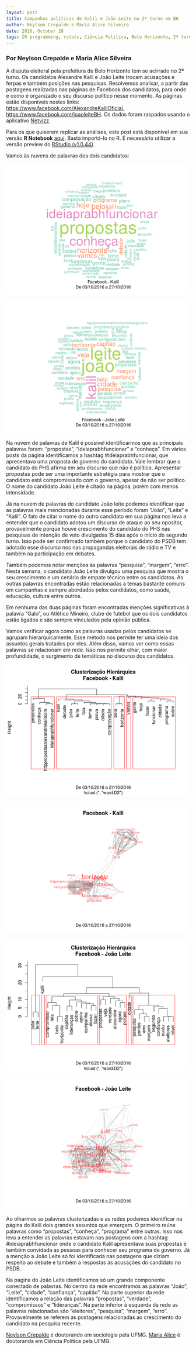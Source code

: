 ```yaml
---
layout: post
title: Campanhas políticas de Kalil e João Leite no 2º turno em BH
author: Neylson Crepalde e Maria Alice Silveira
date: 2016, October 28
tags: [R programming, rstats, Ciência Política, Belo Horizonte, 2º turno, Kalil, João Leite]
---
```

### Por Neylson Crepalde e Maria Alice Silveira

A disputa eleitoral pela prefeitura de Belo Horizonte tem se acirrado no 2º turno. Os candidatos Alexandre Kalil e João Leite trocam acusações e ferpas e também posições nas pesquisas. Resolvemos analisar, a partir das postagens realizadas nas páginas de Facebook dos candidatos, para onde e como é organizado o seu discurso político nesse momento. As páginas estão disponíveis nestes links: <https://www.facebook.com/AlexandreKalilOficial>, <https://www.facebook.com/joaoleiteBH>. Os dados foram raspados usando o aplicativo [Netvizz](https://apps.facebook.com/netvizz/).

Para os que quiserem replicar as análises, este post está disponível em sua versão **R Notebook** [aqui](http://neylsoncrepalde.github.io/kalil_jl.nb.html). Basta importá-lo no R. É necessário utilizar a versão preview do [RStudio (v1.0.44)](https://www.rstudio.com/products/rstudio/download/preview/).

Vamos às nuvens de palavras dos dois candidatos:

![](/img/kalil_jl_files/figure-markdown_github/unnamed-chunk-2-1.png)


![](/img/kalil_jl_files/figure-markdown_github/unnamed-chunk-4-1.png)

Na nuvem de palavras de Kalil é possível identificarmos que as principais palavras foram: “propostas”, “ideiaprabhfuncionar” e “conheça”. Em vários posts da página identificamos a hashtag \#ideiaprabhfuncionar, que apresentava uma proposta de governo do candidato. Vale lembrar que o candidato do PHS afirma em seu discurso que não é político. Apresentar propostas pode ser uma importante estratégia para mostrar que o candidato está compromissado com o governo, apesar de não ser político. O nome do candidato João Leite é citado na página, porém com menos intensidade.

Já na nuvem de palavras do candidato João leite podemos identificar que as palavras mais mencionadas durante esse período foram “João”, “Leite” e “Kalil”. O fato de citar o nome do outro candidato em sua página nos leva a entender que o candidato adotou um discurso de ataque ao seu opositor, provavelmente porque houve crescimento do candidato do PHS nas pesquisas de intenção de voto divulgadas 15 dias após o início do segundo turno. Isso pode ser confirmado também porque o candidato do PSDB tem adotado esse discurso nos nas propagandas eleitorais de rádio e TV e também na participação em debates.

Também podemos notar menções às palavras “pesquisa”, “margem”, “erro”. Nesta semana, o candidato João Leite divulgou uma pesquisa que mostra o seu crescimento e um cenário de empate técnico entre os candidatos. As outras palavras encontradas estão relacionadas a temas bastante comuns em campanhas e sempre abordados pelos candidatos, como saúde, educação, cultura entre outros.

Em nenhuma das duas páginas foram encontradas menções significativas à palavra “Galo”, ou Atlético Mineiro, clube de futebol que os dois candidatos estão ligados e são sempre vinculados pela opinião pública.

Vamos verificar agora como as palavras usadas pelos candidatos se agrupam hierarquicamente. Esse método nos permite ter uma ideia dos assuntos gerais tratados por eles. Além disso, vamos ver como essas palavras se relacionam em rede. Isso nos permite olhar, com maior profundidade, o surgimento de temáticas no discurso dos candidatos.


![](/img/kalil_jl_files/figure-markdown_github/unnamed-chunk-6-1.png)


![](/img/kalil_jl_files/figure-markdown_github/unnamed-chunk-7-1.png)


![](/img/kalil_jl_files/figure-markdown_github/unnamed-chunk-9-1.png)


![](/img/kalil_jl_files/figure-markdown_github/unnamed-chunk-9-2.png)

Ao olharmos as palavras clusterizadas e as redes podemos identificar na página do Kalil dois grandes assuntos que emergem. O primeiro reúne palavras como “propostas”, “conheça”, “programa” entre outras. Isso nos leva a entender as palavras estavam nas postagens com a hashtag \#ideiaprabhfuncionar onde o candidato Kalil apresentava suas propostas e também convidada as pessoas para conhecer seu programa de governo. Já a menção a João Leite só foi identificada nas postagens que diziam respeito ao debate e também a respostas às acusações do candidato no PSDB.

Na página do João Leite identificamos só um grande componente conectado de palavras. No centro da rede encontramos as palavras “João”, “Leite”, “cidade”, “confiança”, “capitão”. Na parte superior da rede identificamos a relação das palavras “propostas”, “verdade”, “compromissos” e “lideranças”. Na parte inferior à esquerda da rede as palavras relacionadas são “eleitores”, “pesquisa”, “margem”, “erro”. Provavelmente se referem as postagens relacionadas ao crescimento do candidato na pesquisa recente.

[Neylson Crepalde](https://www.facebook.com/neylson.crepalde) é doutorando em sociologia pela UFMG. [Maria Alice](https://www.facebook.com/m.alicesilveira) é doutoranda em Ciência Política pela UFMG.
